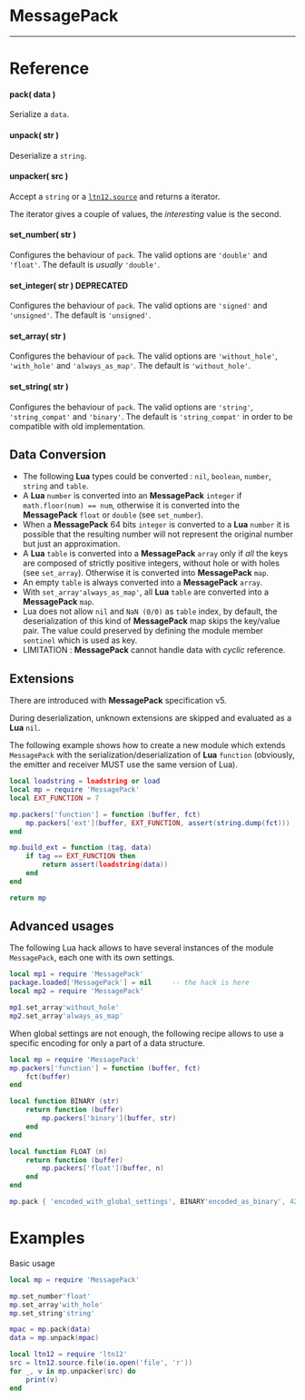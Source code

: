 
# MessagePack

---

# Reference

#### pack( data )

Serialize a `data`.

#### unpack( str )

Deserialize a `string`.

#### unpacker( src )

Accept a `string` or a [`ltn12.source`](http://w3.impa.br/~diego/software/luasocket/ltn12.html#source)
and returns a iterator.

The iterator gives a couple of values,
the _interesting_ value is the second.

#### set_number( str )

Configures the behaviour of `pack`.
The valid options are `'double'` and `'float'`.
The default is _usually_ `'double'`.

#### set_integer( str ) DEPRECATED

Configures the behaviour of `pack`.
The valid options are `'signed'` and `'unsigned'`.
The default is `'unsigned'`.

#### set_array( str )

Configures the behaviour of `pack`.
The valid options are `'without_hole'`, `'with_hole'` and `'always_as_map'`.
The default is `'without_hole'`.

#### set_string( str )

Configures the behaviour of `pack`.
The valid options are `'string'`, `'string_compat'` and `'binary'`.
The default is `'string_compat'` in order to be compatible with old implementation.

## Data Conversion

- The following __Lua__ types could be converted :
  `nil`, `boolean`, `number`, `string` and `table`.
- A __Lua__ `number` is converted into an __MessagePack__ `integer`
  if `math.floor(num) == num`, otherwise it is converted
  into the __MessagePack__ `float` or `double` (see `set_number`).
- When a __MessagePack__ 64 bits `integer` is converted to a __Lua__ `number`
  it is possible that the resulting number will not represent the original number but just an approximation.
- A __Lua__ `table` is converted into a __MessagePack__ `array`
  only if _all_ the keys are composed of strictly positive integers,
  without hole or with holes (see `set_array`).
  Otherwise it is converted into __MessagePack__ `map`.
- An empty `table` is always converted into a __MessagePack__ `array`.
- With `set_array'always_as_map'`,
  all __Lua__ `table` are converted into a __MessagePack__ `map`.
- Lua does not allow `nil` and `NaN (0/0)` as `table` index, by default,
  the deserialization of this kind of __MessagePack__ map skips the key/value pair.
  The value could preserved by defining the module member `sentinel` which is used as key.
- LIMITATION : __MessagePack__ cannot handle data with _cyclic_ reference.

## Extensions

There are introduced with __MessagePack__ specification v5.

During deserialization, unknown extensions are skipped
and evaluated as a __Lua__ `nil`.

The following example shows how to create a new module
which extends `MessagePack` with the serialization/deserialization
of __Lua__ `function` (obviously,
the emitter and receiver MUST use the same version of Lua).

```lua
local loadstring = loadstring or load
local mp = require 'MessagePack'
local EXT_FUNCTION = 7

mp.packers['function'] = function (buffer, fct)
    mp.packers['ext'](buffer, EXT_FUNCTION, assert(string.dump(fct)))
end

mp.build_ext = function (tag, data)
    if tag == EXT_FUNCTION then
        return assert(loadstring(data))
    end
end

return mp
```

## Advanced usages

The following Lua hack allows to have several instances
of the module `MessagePack`, each one with its own settings.

```lua
local mp1 = require 'MessagePack'
package.loaded['MessagePack'] = nil     -- the hack is here
local mp2 = require 'MessagePack'

mp1.set_array'without_hole'
mp2.set_array'always_as_map'
```

When global settings are not enough,
the following recipe allows to use a specific encoding
for only a part of a data structure.

```lua
local mp = require 'MessagePack'
mp.packers['function'] = function (buffer, fct)
    fct(buffer)
end

local function BINARY (str)
    return function (buffer)
        mp.packers['binary'](buffer, str)
    end
end

local function FLOAT (n)
    return function (buffer)
        mp.packers['float'](buffer, n)
    end
end

mp.pack { 'encoded_with_global_settings', BINARY'encoded_as_binary', 42, FLOAT(42) }
```

# Examples

Basic usage

```lua
local mp = require 'MessagePack'

mp.set_number'float'
mp.set_array'with_hole'
mp.set_string'string'

mpac = mp.pack(data)
data = mp.unpack(mpac)

local ltn12 = require 'ltn12'
src = ltn12.source.file(io.open('file', 'r'))
for _, v in mp.unpacker(src) do
    print(v)
end
```
